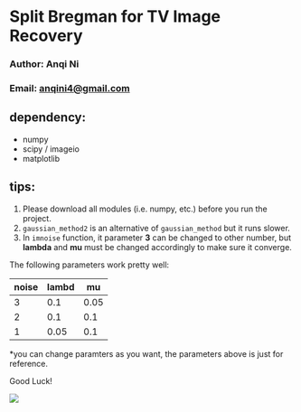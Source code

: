 # Split Bregman for TV Image Recovery

### Author: Anqi Ni
### Email: anqini4@gmail.com

## dependency:
- numpy
- scipy / imageio
- matplotlib

## tips:
1. Please download all modules (i.e. numpy, etc.) before you run the project.
2. `gaussian_method2` is an alternative of `gaussian_method` but it runs slower.
3. In `imnoise` function, it parameter **3** can be changed to other number, but **lambda** and **mu** must be changed accordingly to make sure it converge.

The following parameters work pretty well:

| noise | lambd | mu   |
|-------|-------|------|
| 3     | 0.1   | 0.05 |
| 2     | 0.1   | 0.1  |
| 1     | 0.05  | 0.1  |

*you can change paramters as you want, the parameters above is just for reference.

Good Luck!

![](https://upload.wikimedia.org/wikipedia/commons/thumb/6/6f/Keep-calm-and-carry-on-scan.jpg/440px-Keep-calm-and-carry-on-scan.jpg)
